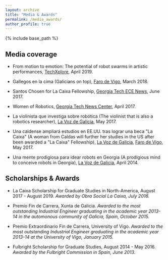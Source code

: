 ```yaml
---
layout: archive
title: "Media & Awards"
permalink: /media_awards/
author_profile: true
---
```


{% include base_path %}

Media coverage
---

* From motion to emotion: The potential of robot swarms in artistic performances, [TechXplore](https://techxplore.com/news/2019-04-motion-emotion-potential-robot-swarms.html), April 2019.

* Gallegos en la cima (Galicians on top), [Faro de Vigo](https://www.farodevigo.es/sociedad/2018/03/04/ee-uu-anima-salir-comun/1848643.html), March 2018.

* Santos Chosen for La Caixa Fellowship, [Georgia Tech ECE News](https://www.ece.gatech.edu/news/592604/santos-chosen-la-caixa-fellowship), June 2017.

* Women of Robotics, [Georgia Tech News Center](https://www.news.gatech.edu/features/women-robotics), April 2017.

* La violinista que investiga sobre robótica (The violinist that is also a robotics researcher), [La Voz de Galicia](https://www.lavozdegalicia.es/noticia/pontevedra/2017/06/06/violinista-investiga-sobre-robotica/0003_201706P6C12991.htm), May 2017.

* Una caldense ampliará estudios en EE.UU. tras lograr una beca "La Caixa" (A woman from Caldas will further her studies in the US after been awarded a "La Caixa" Fellowship), [La Voz de Galicia](https://www.lavozdegalicia.es/noticia/pontevedra/2017/05/25/caldense-ampliara-estudios-eeuu-tras-lograr-beca-caixa/0003_201705P25C6993.htm), [Faro de Vigo](https://galego.farodevigo.es/portada-pontevedra/2017/06/02/caldense-maria-teresa-santos-becada/1691050.html), May 2017.

* Una mente prodigiosa para idear robots en Georgia (A prodigious mind to conceive robots in Georgia), [La Voz de Galicia](https://www.lavozdegalicia.es/noticia/firmas/2014/04/05/mente-prodigiosa-idear-robots-georgiael-instituto-tdah-viste-gala-pontevedra/0003_201404P5C12991.htm), April 2014.


Scholarships & Awards
---

* La Caixa Scholarship for Graduate Studies in North-America, August 2017 - August 2019. _Awarded by Obra Social La Caixa, July 2016._

* Premio Fin de Carrera, Xunta de Galicia. _Awarded to the most outstanding Industrial Engineer graduating in the academic year 2013-14 in the automonous community of Galicia, Spain, October 2015._

* Premio Extraordinario Fin de Carrera, University of Vigo. _Awarded to the most outstanding Industrial Engineer graduating in the academic year 2013-14 at the University of Vigo, January 2015._

* Fulbright Scholarship for Graduate Studies, August 2014 - May 2016. _Awarded by the Fulbright Commission in Spain, June 2013._
